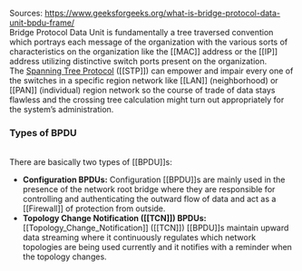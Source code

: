Sources:
https://www.geeksforgeeks.org/what-is-bridge-protocol-data-unit-bpdu-frame/
\
Bridge Protocol Data Unit is fundamentally a tree traversed convention which portrays each message of the organization with the various sorts of characteristics on the organization like the [[MAC]] address or the [[IP]] address utilizing distinctive switch ports present on the organization.  
\
The [Spanning Tree Protocol](https://www.geeksforgeeks.org/types-of-spanning-tree-protocol-stp/) ([[STP]]) can empower and impair every one of the switches in a specific region network like [[LAN]] (neighborhood) or [[PAN]] (individual) region network so the course of trade of data stays flawless and the crossing tree calculation might turn out appropriately for the system’s administration. 

### Types of BPDU
\
There are basically two types of [[BPDU]]s:

-   **Configuration BPDUs:** Configuration [[BPDU]]s are mainly used in the presence of the network root bridge where they are responsible for controlling and authenticating the outward flow of data and act as a [[Firewall]] of protection from outside.
     
-   **Topology Change Notification ([[TCN]]) BPDUs:** [[Topology_Change_Notification]] ([[TCN]]) [[BPDU]]s maintain upward data streaming where it continuously regulates which network topologies are being used currently and it notifies with a reminder when the topology changes.
